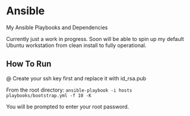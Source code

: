 Ansible
=======

My Ansible Playbooks and Dependencies

Currently just a work in progress. Soon will be able to spin up my default Ubuntu workstation from clean install to fully operational.

How To Run
----------
@ Create your ssh key first and replace it with  id_rsa.pub

From the root directory:
`ansible-playbook -i hosts playbooks/bootstrap.yml -f 10 -K`

You will be prompted to enter your root password.
